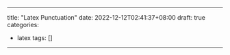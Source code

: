 
---
title: "Latex Punctuation"
date: 2022-12-12T02:41:37+08:00
draft: true
categories:
- latex
tags: []
---

<!--more-->
